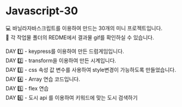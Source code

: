 # Javascript-30 <br>

:computer: 바닐라자바스크립트를 이용하여 만드는 30개의 미니 프로젝트입니다. <br>
:pushpin: 각 작업물 폴더의 REDME에서 결과물 gif를 확인하실 수 있습니다. <br>
<br>
DAY :one: - keypress를 이용하여 만든 드럼게임입니다.<br>
DAY :two: - transform을 이용하여 만든 시계입니다. <br>
DAY :three: - css 속성 값 변수를 사용하여 style변경이 가능하도록 만들었습니다. <br>
DAY :four: - Array 연습 코드입니다. <br>
DAY :five: - flex 연습 <br>
DAY :six: - 도시 api 를 이용하여 키워드에 맞는 도시 검색하기
